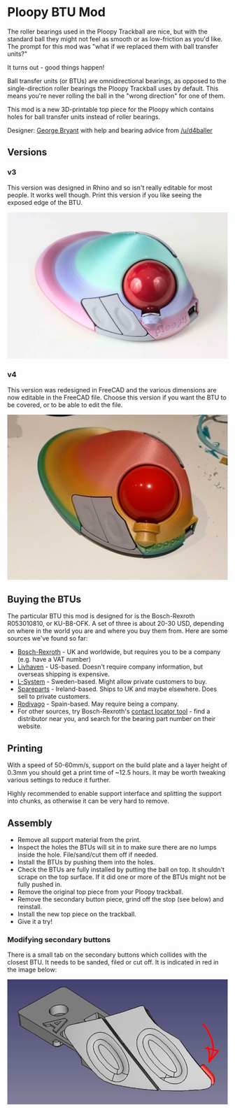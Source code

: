 # Ploopy BTU Mod

The roller bearings used in the Ploopy Trackball are nice, but with the standard ball they might not feel as smooth or as low-friction as you'd like. The prompt for this mod was "what if we replaced them with ball transfer units?"

It turns out - good things happen!

Ball transfer units (or BTUs) are omnidirectional bearings, as opposed to the single-direction roller bearings the Ploopy Trackball uses by default. This means you're never rolling the ball in the "wrong direction" for one of them.

This mod is a new 3D-printable top piece for the Ploopy which contains holes for ball transfer units instead of roller bearings.

Designer: [George Bryant](https://github.com/gbrnt) with help and bearing advice from [/u/d4baller](https://reddit.com/user/d4baller)

## Versions
### v3
This version was designed in Rhino and so isn't really editable for most people. It works well though.
Print this version if you like seeing the exposed edge of the BTU.

![A trackball with this mod v3 installed](example-v3.jpg)

### v4
This version was redesigned in FreeCAD and the various dimensions are now editable in the FreeCAD file.
Choose this version if you want the BTU to be covered, or to be able to edit the file.

![A trackball with the v4 mod installed](example-v4.jpg)

## Buying the BTUs
The particular BTU this mod is designed for is the Bosch-Rexroth R053010810, or KU-B8-OFK. A set of three is about 20-30 USD, depending on where in the world you are and where you buy them from. Here are some sources we've found so far:

* [Bosch-Rexroth](https://www.boschrexroth.com/en/xc/products/product-groups/linear-motion-technology/ball-transfer-units-and-tolerance-rings/ball-transfer-units/r0530-with-sheet-steel-housing/r0530-1-with-sheet-steel-housing) - UK and worldwide, but requires you to be a company (e.g. have a VAT number)
* [Livhaven](https://store.livhaven.com/r053010810-bosch-rexroth-ball-transfer-unit) - US-based. Doesn't require company information, but overseas shipping is expensive.
* [L-System](https://l-system.nu/webshop/linear-technology/ball-transfer-units-and-tolerance-rings/ball-transfer-units/type-r0530/ball-transfer-unit-ku-b8-ofk/) - Sweden-based. Might allow private customers to buy.
* [Spareparts](https://www.sp-spareparts.com/en/p/r053010810-bosch-rexroth) - Ireland-based. Ships to UK and maybe elsewhere. Does sell to private customers.
* [Rodivago](https://rodavigo.net/es/p/bola-transportadora-con-carter-de-metal-laminado-ref-053010810/557053010810) - Spain-based. May require being a company.
* For other sources, try Bosch-Rexroth's [contact locator tool](https://addresses.boschrexroth.com/) - find a distributor near you, and search for the bearing part number on their website.

## Printing
With a speed of 50-60mm/s, support on the build plate and a layer height of 0.3mm you should get a print time of ~12.5 hours. It may be worth tweaking various settings to reduce it further.

Highly recommended to enable support interface and splitting the support into chunks, as otherwise it can be very hard to remove.

## Assembly
* Remove all support material from the print.
* Inspect the holes the BTUs will sit in to make sure there are no lumps inside the hole. File/sand/cut them off if needed.
* Install the BTUs by pushing them into the holes.
* Check the BTUs are fully installed by putting the ball on top. It shouldn't scrape on the top surface. If it did one or more of the BTUs might not be fully pushed in.
* Remove the original top piece from your Ploopy trackball.
* Remove the secondary button piece, grind off the stop (see below) and reinstall.
* Install the new top piece on the trackball.
* Give it a try!

### Modifying secondary buttons
There is a small tab on the secondary buttons which collides with the closest BTU. It needs to be sanded, filed or cut off. It is indicated in red in the image below:

![Ploopy secondary buttons, with the tab on the end highlighted in red](trim-tab.jpg)
